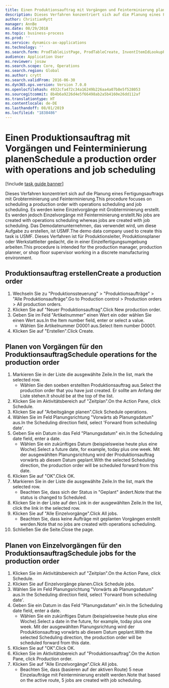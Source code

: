 ```yaml
---
title: Einen Produktionsauftrag mit Vorgängen und Feinterminierung planen
description: Dieses Verfahren konzentriert sich auf die Planung eines Fertigungsauftrags mit Grobterminierung und Feinterminierung.
author: ChristianRytt
manager: AnnBe
ms.date: 08/29/2018
ms.topic: business-process
ms.prod: ''
ms.service: dynamics-ax-applications
ms.technology: ''
ms.search.form: ProdTableListPage, ProdTableCreate, InventItemIdLookupPurchase, ProdSchedule, ProdTable, ProdRouteJob
audience: Application User
ms.reviewer: josaw
ms.search.scope: Core, Operations
ms.search.region: Global
ms.author: crytt
ms.search.validFrom: 2016-06-30
ms.dyn365.ops.version: Version 7.0.0
ms.openlocfilehash: 4932cfa472c34a16249b226aa4a07b8e5f528053
ms.sourcegitcommit: 8b4b6a9226d4e5f66498ab2a5b4160e26dd112af
ms.translationtype: HT
ms.contentlocale: de-DE
ms.lasthandoff: 08/01/2019
ms.locfileid: "1838486"
---
```

# <a name="schedule-a-production-order-with-operations-and-job-scheduling"></a><span data-ttu-id="50e8c-103">Einen Produktionsauftrag mit Vorgängen und Feinterminierung planen</span><span class="sxs-lookup"><span data-stu-id="50e8c-103">Schedule a production order with operations and job scheduling</span></span>

[!include [task guide banner](../../includes/task-guide-banner.md)]

<span data-ttu-id="50e8c-104">Dieses Verfahren konzentriert sich auf die Planung eines Fertigungsauftrags mit Grobterminierung und Feinterminierung.</span><span class="sxs-lookup"><span data-stu-id="50e8c-104">This procedure focuses on scheduling a production order with operations scheduling and job scheduling.</span></span> <span data-ttu-id="50e8c-105">Es werden keine Einzelvorgänge mit Grobterminierung erstellt. Es werden jedoch Einzelvorgänge mit Feinterminierung erstellt.</span><span class="sxs-lookup"><span data-stu-id="50e8c-105">No jobs are created with operations scheduling whereas jobs are created with job scheduling.</span></span> <span data-ttu-id="50e8c-106">Das Demodatenunternehmen, das verwendet wird, um diese Aufgabe zu erstellen, ist USMF.</span><span class="sxs-lookup"><span data-stu-id="50e8c-106">The demo data company used to create this task is USMF.</span></span> <span data-ttu-id="50e8c-107">Dieses Verfahren ist für Produktionsleiter, Produktionsplaner oder Werkstattleiter gedacht, die in einer Einzelfertigungsumgebung arbeiten.</span><span class="sxs-lookup"><span data-stu-id="50e8c-107">This procedure is intended for the production manager, production planner, or shop floor supervisor working in a discrete manufacturing environment.</span></span>


## <a name="create-a-production-order"></a><span data-ttu-id="50e8c-108">Produktionsauftrag erstellen</span><span class="sxs-lookup"><span data-stu-id="50e8c-108">Create a production order</span></span>
1. <span data-ttu-id="50e8c-109">Wechseln Sie zu "Produktionssteuerung" > "Produktionsaufträge" > "Alle Produktionsaufträge".</span><span class="sxs-lookup"><span data-stu-id="50e8c-109">Go to Production control > Production orders > All production orders.</span></span>
2. <span data-ttu-id="50e8c-110">Klicken Sie auf "Neuer Produktionsauftrag".</span><span class="sxs-lookup"><span data-stu-id="50e8c-110">Click New production order.</span></span>
3. <span data-ttu-id="50e8c-111">Geben Sie im Feld "Artikelnummer" einen Wert ein oder wählen Sie einen Wert aus.</span><span class="sxs-lookup"><span data-stu-id="50e8c-111">In the Item number field, enter or select a value.</span></span>
    * <span data-ttu-id="50e8c-112">Wählen Sie Artikelnummer D0001 aus.</span><span class="sxs-lookup"><span data-stu-id="50e8c-112">Select Item number D0001.</span></span>  
4. <span data-ttu-id="50e8c-113">Klicken Sie auf "Erstellen".</span><span class="sxs-lookup"><span data-stu-id="50e8c-113">Click Create.</span></span>

## <a name="schedule-operations-for-the-production-order"></a><span data-ttu-id="50e8c-114">Planen von Vorgängen für den Produktionsauftrag</span><span class="sxs-lookup"><span data-stu-id="50e8c-114">Schedule operations for the production order</span></span>
1. <span data-ttu-id="50e8c-115">Markieren Sie in der Liste die ausgewählte Zeile.</span><span class="sxs-lookup"><span data-stu-id="50e8c-115">In the list, mark the selected row.</span></span>
    * <span data-ttu-id="50e8c-116">Wählen Sie den soeben erstellten Produktionsauftrag aus.</span><span class="sxs-lookup"><span data-stu-id="50e8c-116">Select the production order that you have just created.</span></span> <span data-ttu-id="50e8c-117">Er sollte am Anfang der Liste stehen.</span><span class="sxs-lookup"><span data-stu-id="50e8c-117">It should be at the top of the list.</span></span>      
2. <span data-ttu-id="50e8c-118">Klicken Sie im Aktivitätsbereich auf "Zeitplan".</span><span class="sxs-lookup"><span data-stu-id="50e8c-118">On the Action Pane, click Schedule.</span></span>
3. <span data-ttu-id="50e8c-119">Klicken Sie auf "Arbeitsgänge planen".</span><span class="sxs-lookup"><span data-stu-id="50e8c-119">Click Schedule operations.</span></span>
4. <span data-ttu-id="50e8c-120">Wählen Sie im Feld Planungsrichtung "Vorwärts ab Planungsdatum" aus.</span><span class="sxs-lookup"><span data-stu-id="50e8c-120">In the Scheduling direction field, select 'Forward from scheduling date'.</span></span>
5. <span data-ttu-id="50e8c-121">Geben Sie ein Datum in das Feld "Planungsdatum" ein.</span><span class="sxs-lookup"><span data-stu-id="50e8c-121">In the Scheduling date field, enter a date.</span></span>
    * <span data-ttu-id="50e8c-122">Wählen Sie ein zukünftiges Datum (beispielsweise heute plus eine Woche).</span><span class="sxs-lookup"><span data-stu-id="50e8c-122">Select a future date, for example, today plus one week.</span></span> <span data-ttu-id="50e8c-123">Mit der ausgewählten Planungsrichtung wird der Produktionsauftrag vorwärts ab diesem Datum geplant.</span><span class="sxs-lookup"><span data-stu-id="50e8c-123">With the selected Scheduling direction, the production order will be scheduled forward from this date.</span></span>  
6. <span data-ttu-id="50e8c-124">Klicken Sie auf "OK".</span><span class="sxs-lookup"><span data-stu-id="50e8c-124">Click OK.</span></span>
7. <span data-ttu-id="50e8c-125">Markieren Sie in der Liste die ausgewählte Zeile.</span><span class="sxs-lookup"><span data-stu-id="50e8c-125">In the list, mark the selected row.</span></span>
    * <span data-ttu-id="50e8c-126">Beachten Sie, dass sich der Status in "Geplant" ändert.</span><span class="sxs-lookup"><span data-stu-id="50e8c-126">Note that the status is changed to Scheduled.</span></span>  
8. <span data-ttu-id="50e8c-127">Klicken Sie in der Liste auf den Link in der ausgewählten Zeile.</span><span class="sxs-lookup"><span data-stu-id="50e8c-127">In the list, click the link in the selected row.</span></span>
9. <span data-ttu-id="50e8c-128">Klicken Sie auf "Alle Einzelvorgänge".</span><span class="sxs-lookup"><span data-stu-id="50e8c-128">Click All jobs.</span></span>
    * <span data-ttu-id="50e8c-129">Beachten Sie, dass keine Aufträge mit geplanten Vorgängen erstellt werden.</span><span class="sxs-lookup"><span data-stu-id="50e8c-129">Note that no jobs are created with operations scheduling.</span></span>  
10. <span data-ttu-id="50e8c-130">Schließen Sie die Seite.</span><span class="sxs-lookup"><span data-stu-id="50e8c-130">Close the page.</span></span>

## <a name="schedule-jobs-for-the-production-order"></a><span data-ttu-id="50e8c-131">Planen von Einzelvorgängen für den Produktionsauftrag</span><span class="sxs-lookup"><span data-stu-id="50e8c-131">Schedule jobs for the production order</span></span>
1. <span data-ttu-id="50e8c-132">Klicken Sie im Aktivitätsbereich auf "Zeitplan".</span><span class="sxs-lookup"><span data-stu-id="50e8c-132">On the Action Pane, click Schedule.</span></span>
2. <span data-ttu-id="50e8c-133">Klicken Sie auf Einzelvorgänge planen.</span><span class="sxs-lookup"><span data-stu-id="50e8c-133">Click Schedule jobs.</span></span>
3. <span data-ttu-id="50e8c-134">Wählen Sie im Feld Planungsrichtung "Vorwärts ab Planungsdatum" aus.</span><span class="sxs-lookup"><span data-stu-id="50e8c-134">In the Scheduling direction field, select 'Forward from scheduling date'.</span></span>
4. <span data-ttu-id="50e8c-135">Geben Sie ein Datum in das Feld "Planungsdatum" ein.</span><span class="sxs-lookup"><span data-stu-id="50e8c-135">In the Scheduling date field, enter a date.</span></span>
    * <span data-ttu-id="50e8c-136">Wählen Sie ein zukünftiges Datum (beispielsweise heute plus eine Woche).</span><span class="sxs-lookup"><span data-stu-id="50e8c-136">Select a date in the future, for example, today plus one week.</span></span> <span data-ttu-id="50e8c-137">Mit der ausgewählten Planungsrichtung wird der Produktionsauftrag vorwärts ab diesem Datum geplant.</span><span class="sxs-lookup"><span data-stu-id="50e8c-137">With the selected Scheduling direction, the production order will be scheduled forward from this date.</span></span>  
5. <span data-ttu-id="50e8c-138">Klicken Sie auf "OK".</span><span class="sxs-lookup"><span data-stu-id="50e8c-138">Click OK.</span></span>
6. <span data-ttu-id="50e8c-139">Klicken Sie im Aktivitätsbereich auf "Produktionsauftrag".</span><span class="sxs-lookup"><span data-stu-id="50e8c-139">On the Action Pane, click Production order.</span></span>
7. <span data-ttu-id="50e8c-140">Klicken Sie auf "Alle Einzelvorgänge".</span><span class="sxs-lookup"><span data-stu-id="50e8c-140">Click All jobs.</span></span>
    * <span data-ttu-id="50e8c-141">Beachten Sie, dass (basieren auf der aktiven Route) 5 neue Einzelaufträge mit Feinterminierung erstellt werden.</span><span class="sxs-lookup"><span data-stu-id="50e8c-141">Note that based on the active route, 5 jobs are created with job scheduling.</span></span>  

